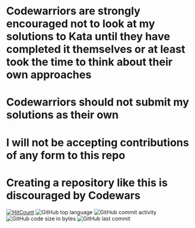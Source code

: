Codewarriors are strongly encouraged not to look at my solutions to Kata until they have completed it themselves or at least took the time to think about their own approaches
===============
Codewarriors should not submit my solutions as their own
===============
I will not be accepting contributions of any form to this repo
===============
Creating a repository like this is discouraged by Codewars
===============

[![HitCount](http://hits.dwyl.io/Automedon/codewars.svg)](http://hits.dwyl.io/Automedon/codewars)
![GitHub top language](https://img.shields.io/github/languages/top/Automedon/codewars)
![GitHub commit activity](https://img.shields.io/github/commit-activity/m/Automedon/codewars)
![GitHub code size in bytes](https://img.shields.io/github/languages/code-size/Automedon/codewars)
![GitHub last commit](https://img.shields.io/github/last-commit/Automedon/codewars)

